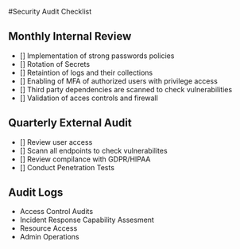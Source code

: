 #Security Audit Checklist

## Monthly Internal Review
- [] Implementation of strong passwords policies
- [] Rotation of Secrets
- [] Retaintion of logs and their collections
- [] Enabling of MFA of authorized users with privilege access
- [] Third party dependencies are scanned to check vulnerabilities
- [] Validation of acces controls and firewall

## Quarterly External Audit
- [] Review user access
- [] Scann all endpoints to check vulnerabilites
- [] Review compilance with GDPR/HIPAA
- [] Conduct Penetration Tests

## Audit Logs
- Access Control Audits
- Incident Response Capability Assesment
- Resource Access
- Admin Operations